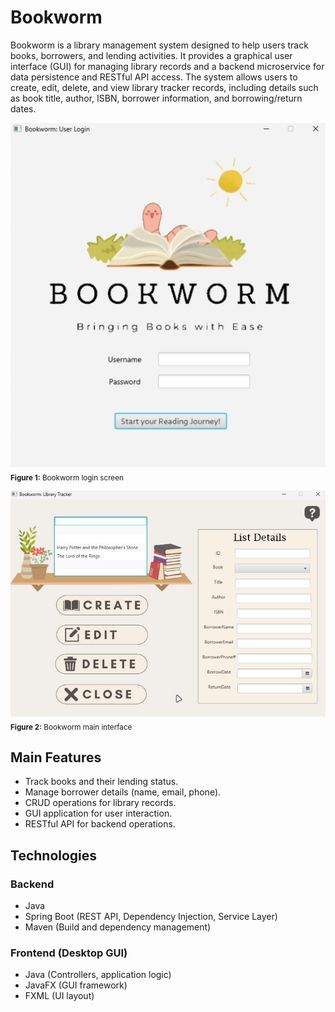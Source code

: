 # Bookworm

Bookworm is a library management system designed to help users track books, borrowers, and lending activities. It provides a graphical user interface (GUI) for managing library records and a backend microservice for data persistence and RESTful API access. The system allows users to create, edit, delete, and view library tracker records, including details such as book title, author, ISBN, borrower information, and borrowing/return dates.

[![Bookworm Login Screen](assets/bookworm_login.png)](assets/bookworm_login.png)
<br>
<sub><b>Figure 1:</b> Bookworm login screen</sub>

[![Bookworm Main Interface](assets/bookworm_interface.png)](assets/bookworm_interface.png)
<br>
<sub><b>Figure 2:</b> Bookworm main interface</sub>

## Main Features
- Track books and their lending status.
- Manage borrower details (name, email, phone).
- CRUD operations for library records.
- GUI application for user interaction.
- RESTful API for backend operations.

## Technologies

### Backend
- Java
- Spring Boot (REST API, Dependency Injection, Service Layer)
- Maven (Build and dependency management)

### Frontend (Desktop GUI)
- Java (Controllers, application logic)
- JavaFX (GUI framework)
- FXML (UI layout)
